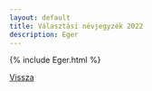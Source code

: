 ```yaml
---
layout: default
title: Választási névjegyzék 2022
description: Eger
---
```


{% include Eger.html %}

[Vissza](./)